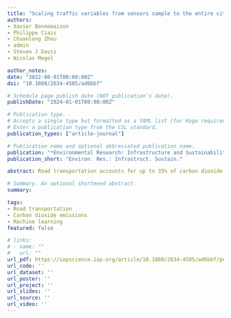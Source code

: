 ```yaml
---
title: "Scaling traffic variables from sensors sample to the entire city at high spatiotemporal resolution with machine learning: applications to the Paris megacity"
authors:
- Xavier Bonnemaizon
- Philippe Ciais
- Chuanlong Zhou
- admin
- Steven J Davis
- Nicolas Megel

author_notes:
date: "2022-08-01T00:00:00Z"
doi: "10.1088/2634-4505/ad6bbf"

# Schedule page publish date (NOT publication's date).
publishDate: "2024-01-01T00:00:00Z"

# Publication type.
# Accepts a single type but formatted as a YAML list (for Hugo requirements).
# Enter a publication type from the CSL standard.
publication_types: ["article-journal"]

# Publication name and optional abbreviated publication name.
publication: "*Environmental Research: Infrastructure and Sustainability*"
publication_short: "Environ. Res.: Infrastruct. Sustain."

abstract: Road transportation accounts for up to 35% of carbon dioxide and 49% of nitrogen oxides emissions in the Paris region. However, estimates of city traffic patterns are often incomplete and of coarse spatio-temporal resolution, even where extensive networks of sensors exist. This study uses a machine learning approach to analyze data from 2086 magnetic road sensors across Paris, generating a detailed dataset of hourly traffic flow and road occupancy covering 6846 road segments from 2018 to 2022. Our model captures flow and occupancy with a symmetric mean absolute percentage error of 37% and 54% respectively, providing high-resolution insights into traffic patterns. These insights allow for the creation of a comprehensive map of hourly transportation patterns in Paris, offering a robust framework for assessing traffic variables for each significant road link in the city. The model's ability to incorporate an emission factor based on the mean speed of the vehicle fleet, derived from flow and occupancy data, holds promise for developing a detailed CO2 and pollutant inventory. This methodology is not limited to Paris; it can be applied to other urban centers with similar data availability, highlighting its potential as a versatile tool for sustainable urban monitoring.

# Summary. An optional shortened abstract.
summary:

tags:
- Road transportation
- Carbon dioxide emissions
- Machine learning
featured: false

# links:
# - name: ""
#   url: ""
url_pdf: https://iopscience.iop.org/article/10.1088/2634-4505/ad6bbf/pdf
url_code: ''
url_dataset: ''
url_poster: ''
url_project: ''
url_slides: ''
url_source: ''
url_video: ''
---
```

